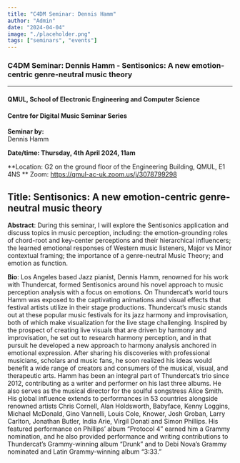 ```yaml
---
title: "C4DM Seminar: Dennis Hamm"
author: "Admin"
date: "2024-04-04"
image: "./placeholder.png"
tags: ["seminars", "events"]
---
```



### C4DM Seminar: Dennis Hamm - Sentisonics: A new emotion-centric genre-neutral music theory
-----------------

#### QMUL, School of Electronic Engineering and Computer Science

#### Centre for Digital Music Seminar Series

**Seminar by:**   
   Dennis Hamm

**Date/time:  Thursday, 4th April 2024, 11am**

**Location: G2 on the ground floor of the Engineering Building, QMUL, E1 4NS **
Zoom: https://qmul-ac-uk.zoom.us/j/3078799298 


<b>Title</b>: Sentisonics: A new emotion-centric genre-neutral music theory
-----------------

<b>Abstract</b>: During this seminar, I will explore the Sentisonics application and discuss topics in music perception, including: the emotion-grounding roles of chord-root and key-center perceptions and their hierarchical influencers; the learned emotional responses of Western music listeners, Major vs Minor contextual framing; the importance of a genre-neutral Music Theory; and emotion as function.



<b>Bio</b>: Los Angeles based Jazz pianist, Dennis Hamm, renowned for his work with Thundercat, formed Sentisonics around his novel approach to music perception analysis with a focus on emotions. On Thundercat’s world tours Hamm was exposed to the captivating animations and visual effects that festival artists utilize in their stage productions. Thundercat’s music stands out at these popular music festivals for its jazz harmony and improvisation, both of which make visualization for the live stage challenging. Inspired by the prospect of creating live visuals that are driven by harmony and improvisation, he set out to research harmony perception, and in that pursuit he developed a new approach to harmony analysis anchored in emotional expression. After sharing his discoveries with professional musicians, scholars and music fans, he soon realized his ideas would benefit a wide range of creators and consumers of the musical, visual, and therapeutic arts. Hamm has been an integral part of Thundercat’s trio since 2012, contributing as a writer and performer on his last three albums. He also serves as the musical director for the soulful songstress Alice Smith. His global influence extends to performances in 53 countries alongside renowned artists Chris Cornell, Alan Holdsworth, Babyface, Kenny Loggins, Michael McDonald, Gino Vannelli, Louis Cole, Knower, Josh Groban, Larry Carlton, Jonathan Butler, India Arie, Virgil Donati and Simon Phillips. His featured performance on Phillips’ album “Protocol 4” earned him a Grammy nomination, and he also provided performance and writing contributions to Thundercat’s Grammy-winning album “Drunk” and to Debi Nova’s Grammy nominated and Latin Grammy-winning album “3:33.”
